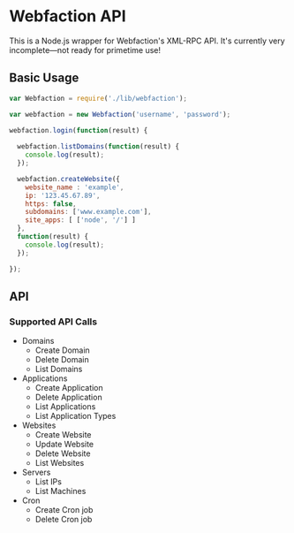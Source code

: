 # Webfaction API

This is a Node.js wrapper for Webfaction's XML-RPC API. It's currently very incomplete—not ready for primetime use!

## Basic Usage

```javascript
var Webfaction = require('./lib/webfaction');

var webfaction = new Webfaction('username', 'password');

webfaction.login(function(result) {
  
  webfaction.listDomains(function(result) {
    console.log(result);
  });

  webfaction.createWebsite({
    website_name : 'example',
    ip: '123.45.67.89',
    https: false,
    subdomains: ['www.example.com'],
    site_apps: [ ['node', '/'] ]
  },
  function(result) {
    console.log(result);
  });

});
```

## API

### Supported API Calls

* Domains
    * Create Domain
    * Delete Domain
    * List Domains
* Applications
    * Create Application
    * Delete Application
    * List Applications
    * List Application Types
* Websites
    * Create Website
    * Update Website
    * Delete Website
    * List Websites
* Servers
    * List IPs
    * List Machines
* Cron
    * Create Cron job
    * Delete Cron job


